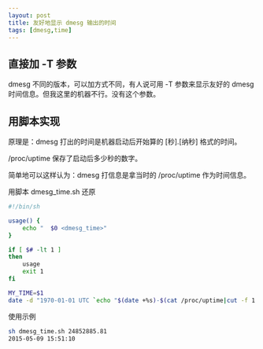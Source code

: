 ```yaml
---
layout: post
title: 友好地显示 dmesg 输出的时间
tags: [dmesg,time]
---
```


## 直接加 -T 参数

dmesg 不同的版本，可以加方式不同，有人说可用 -T 参数来显示友好的 dmesg 时间信息。但我这里的机器不行。没有这个参数。

## 用脚本实现

原理是：dmesg 打出的时间是机器启动后开始算的 [秒].[纳秒] 格式的时间。

/proc/uptime 保存了启动后多少秒的数字。

简单地可以这样认为：dmesg 打信息是拿当时的 /proc/uptime 作为时间信息。

用脚本 dmesg_time.sh 还原

```bash
#!/bin/sh

usage() {
	echo "	$0 <dmesg_time>"
}

if [ $# -lt 1 ]
then
    usage
    exit 1
fi

MY_TIME=$1
date -d "1970-01-01 UTC `echo "$(date +%s)-$(cat /proc/uptime|cut -f 1 -d' ')+$MY_TIME"|bc ` seconds" +'%Y-%m-%d %H:%M:%S'
```

使用示例

```bash
sh dmesg_time.sh 24852885.81
2015-05-09 15:51:10
```
